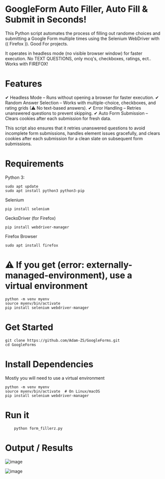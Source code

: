 # GoogleForm Auto Filler, Auto Fill & Submit in Seconds!

This Python script automates the process of filling out randome choices and submitting a Google Form multiple times using the Selenium WebDriver with (( Firefox )). 
Good For projects.

It operates in headless mode (no visible browser window) for faster execution. 
No TEXT QUESTIONS, only mcq's, checkboxes, ratings, ect..
Works with FIREFOX!

# Features
✔ Headless Mode – Runs without opening a browser for faster execution.
✔ Random Answer Selection – Works with multiple-choice, checkboxes, and rating grids (⚠ No text-based answers).
✔ Error Handling – Retries unanswered questions to prevent skipping.
✔ Auto Form Submission – Clears cookies after each submission for fresh data.



This script also ensures that it retries unanswered questions to avoid incomplete form submissions, handles element issues gracefully, and clears cookies after each submission for a clean slate on subsequent form submissions.

# Requirements


Python 3:

    sudo apt update
    sudo apt install python3 python3-pip

Selenium

    pip install selenium

GeckoDriver (for Firefox)
    
    pip install webdriver-manager

Firefox Browser

    sudo apt install firefox
# ⚠ If you get (error: externally-managed-environment), use a virtual environment

    python -m venv myenv  
    source myenv/bin/activate  
    pip install selenium webdriver-manager  


# Get Started
    git clone https://github.com/Adam-ZS/GoogleForms.git
    cd GoogleForms

    
# Install Dependencies

Mostly you will need to use a virtual environment

    python -m venv myenv
    source myenv/bin/activate  # On Linux/macOS
    pip install selenium webdriver-manager

# Run it
        python form_fillerz.py

        
# Output / Results
![image](https://github.com/user-attachments/assets/f852cf29-6d36-4b78-bf00-707e83cd5f11)

![image](https://github.com/user-attachments/assets/bbac95f2-fcf0-43b5-aaf3-acf8f51503ac)

